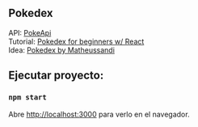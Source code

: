 ## Pokedex

API: [PokeApi](https://pokeapi.co/api/v2/)\
Tutorial: [Pokedex for beginners w/ React](https://youtu.be/BVQrG-Bp-94?si=inBqH8Ub6skxiUhg)\
Idea: [Pokedex by Matheussandi](https://github.com/Matheussandi/pokedex)


## Ejecutar proyecto:

### `npm start`

Abre [http://localhost:3000](http://localhost:3000) para verlo en el navegador.
